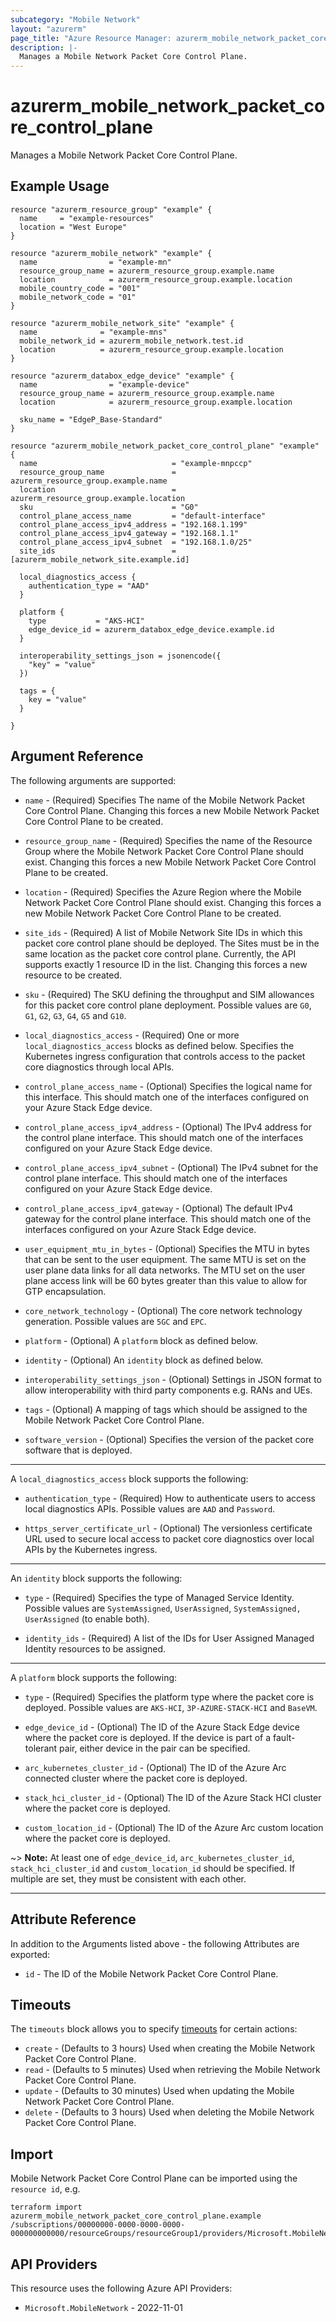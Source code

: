 ```yaml
---
subcategory: "Mobile Network"
layout: "azurerm"
page_title: "Azure Resource Manager: azurerm_mobile_network_packet_core_control_plane"
description: |-
  Manages a Mobile Network Packet Core Control Plane.
---
```


# azurerm_mobile_network_packet_core_control_plane

Manages a Mobile Network Packet Core Control Plane.

## Example Usage

```hcl
resource "azurerm_resource_group" "example" {
  name     = "example-resources"
  location = "West Europe"
}

resource "azurerm_mobile_network" "example" {
  name                = "example-mn"
  resource_group_name = azurerm_resource_group.example.name
  location            = azurerm_resource_group.example.location
  mobile_country_code = "001"
  mobile_network_code = "01"
}

resource "azurerm_mobile_network_site" "example" {
  name              = "example-mns"
  mobile_network_id = azurerm_mobile_network.test.id
  location          = azurerm_resource_group.example.location
}

resource "azurerm_databox_edge_device" "example" {
  name                = "example-device"
  resource_group_name = azurerm_resource_group.example.name
  location            = azurerm_resource_group.example.location

  sku_name = "EdgeP_Base-Standard"
}

resource "azurerm_mobile_network_packet_core_control_plane" "example" {
  name                              = "example-mnpccp"
  resource_group_name               = azurerm_resource_group.example.name
  location                          = azurerm_resource_group.example.location
  sku                               = "G0"
  control_plane_access_name         = "default-interface"
  control_plane_access_ipv4_address = "192.168.1.199"
  control_plane_access_ipv4_gateway = "192.168.1.1"
  control_plane_access_ipv4_subnet  = "192.168.1.0/25"
  site_ids                          = [azurerm_mobile_network_site.example.id]

  local_diagnostics_access {
    authentication_type = "AAD"
  }

  platform {
    type           = "AKS-HCI"
    edge_device_id = azurerm_databox_edge_device.example.id
  }

  interoperability_settings_json = jsonencode({
    "key" = "value"
  })

  tags = {
    key = "value"
  }

}
```

## Argument Reference

The following arguments are supported:

* `name` - (Required) Specifies The name of the Mobile Network Packet Core Control Plane. Changing this forces a new Mobile Network Packet Core Control Plane to be created.

* `resource_group_name` - (Required) Specifies the name of the Resource Group where the Mobile Network Packet Core Control Plane should exist. Changing this forces a new Mobile Network Packet Core Control Plane to be created.

* `location` - (Required) Specifies the Azure Region where the Mobile Network Packet Core Control Plane should exist. Changing this forces a new Mobile Network Packet Core Control Plane to be created.

* `site_ids` - (Required) A list of Mobile Network Site IDs in which this packet core control plane should be deployed. The Sites must be in the same location as the packet core control plane. Currently, the API supports exactly 1 resource ID in the list. Changing this forces a new resource to be created.

* `sku` - (Required) The SKU defining the throughput and SIM allowances for this packet core control plane deployment. Possible values are `G0`, `G1`, `G2`, `G3`, `G4`, `G5` and `G10`.

* `local_diagnostics_access` - (Required) One or more `local_diagnostics_access` blocks as defined below. Specifies the Kubernetes ingress configuration that controls access to the packet core diagnostics through local APIs.

* `control_plane_access_name` - (Optional) Specifies the logical name for this interface. This should match one of the interfaces configured on your Azure Stack Edge device.

* `control_plane_access_ipv4_address` - (Optional) The IPv4 address for the control plane interface. This should match one of the interfaces configured on your Azure Stack Edge device.

* `control_plane_access_ipv4_subnet` - (Optional) The IPv4 subnet for the control plane interface. This should match one of the interfaces configured on your Azure Stack Edge device.

* `control_plane_access_ipv4_gateway` - (Optional) The default IPv4 gateway for the control plane interface. This should match one of the interfaces configured on your Azure Stack Edge device.

* `user_equipment_mtu_in_bytes` - (Optional) Specifies the MTU in bytes that can be sent to the user equipment. The same MTU is set on the user plane data links for all data networks. The MTU set on the user plane access link will be 60 bytes greater than this value to allow for GTP encapsulation.

* `core_network_technology` - (Optional) The core network technology generation. Possible values are `5GC` and `EPC`.

* `platform` - (Optional) A `platform` block as defined below.

* `identity` - (Optional) An `identity` block as defined below.

* `interoperability_settings_json` - (Optional) Settings in JSON format to allow interoperability with third party components e.g. RANs and UEs.

* `tags` - (Optional) A mapping of tags which should be assigned to the Mobile Network Packet Core Control Plane.

* `software_version` - (Optional) Specifies the version of the packet core software that is deployed.

---

A `local_diagnostics_access` block supports the following:

* `authentication_type` - (Required) How to authenticate users to access local diagnostics APIs. Possible values are `AAD` and `Password`.

* `https_server_certificate_url` - (Optional) The versionless certificate URL used to secure local access to packet core diagnostics over local APIs by the Kubernetes ingress.

---

An `identity` block supports the following:

* `type` - (Required) Specifies the type of Managed Service Identity. Possible values are `SystemAssigned`, `UserAssigned`, `SystemAssigned, UserAssigned` (to enable both).

* `identity_ids` - (Required) A list of the IDs for User Assigned Managed Identity resources to be assigned.

---

A `platform` block supports the following:

* `type` - (Required) Specifies the platform type where the packet core is deployed. Possible values are `AKS-HCI`, `3P-AZURE-STACK-HCI` and `BaseVM`.

* `edge_device_id` - (Optional) The ID of the Azure Stack Edge device where the packet core is deployed. If the device is part of a fault-tolerant pair, either device in the pair can be specified.

* `arc_kubernetes_cluster_id` - (Optional) The ID of the Azure Arc connected cluster where the packet core is deployed.

* `stack_hci_cluster_id` - (Optional) The ID of the Azure Stack HCI cluster where the packet core is deployed.

* `custom_location_id` - (Optional) The ID of the Azure Arc custom location where the packet core is deployed.

~> **Note:** At least one of `edge_device_id`, `arc_kubernetes_cluster_id`, `stack_hci_cluster_id` and `custom_location_id` should be specified. If multiple are set, they must be consistent with each other.

---

## Attribute Reference

In addition to the Arguments listed above - the following Attributes are exported:

* `id` - The ID of the Mobile Network Packet Core Control Plane.

## Timeouts

The `timeouts` block allows you to specify [timeouts](https://developer.hashicorp.com/terraform/language/resources/configure#define-operation-timeouts) for certain actions:

* `create` - (Defaults to 3 hours) Used when creating the Mobile Network Packet Core Control Plane.
* `read` - (Defaults to 5 minutes) Used when retrieving the Mobile Network Packet Core Control Plane.
* `update` - (Defaults to 30 minutes) Used when updating the Mobile Network Packet Core Control Plane.
* `delete` - (Defaults to 3 hours) Used when deleting the Mobile Network Packet Core Control Plane.

## Import

Mobile Network Packet Core Control Plane can be imported using the `resource id`, e.g.

```shell
terraform import azurerm_mobile_network_packet_core_control_plane.example /subscriptions/00000000-0000-0000-0000-000000000000/resourceGroups/resourceGroup1/providers/Microsoft.MobileNetwork/packetCoreControlPlanes/packetCoreControlPlane1
```

## API Providers
<!-- This section is generated, changes will be overwritten -->
This resource uses the following Azure API Providers:

* `Microsoft.MobileNetwork` - 2022-11-01
